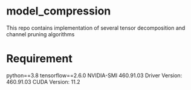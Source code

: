 # model_compression
This repo contains implementation of several tensor decomposition and channel pruning algorithms

# Requirement
python==3.8
tensorflow==2.6.0
NVIDIA-SMI 460.91.03    Driver Version: 460.91.03    CUDA Version: 11.2
